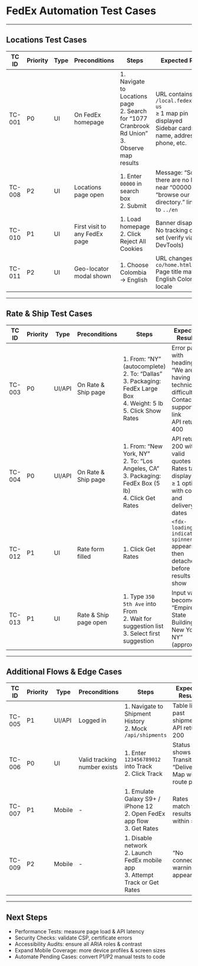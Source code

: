# FedEx Automation Test Cases

---

## Locations Test Cases

| TC ID   | Priority | Type | Preconditions                | Steps                                                                 | Expected Results                                                                                                   | Postconditions         |
|---------|----------|------|------------------------------|-----------------------------------------------------------------------|--------------------------------------------------------------------------------------------------------------------|-----------------------|
| TC-001  | P0       | UI   | On FedEx homepage            | 1. Navigate to Locations page<br>2. Search for “1077 Cranbrook Rd Union”<br>3. Observe map results           | URL contains `/local.fedex.com/en-us`<br>≥ 1 map pin displayed<br>Sidebar cards show name, address, phone, etc.    | None                  |
| TC-008  | P2       | UI   | Locations page open          | 1. Enter `00000` in search box<br>2. Submit                           | Message: “Sorry, there are no locations near “00000”….”<br>“browse our directory.” link points to `../en`          | None                  |
| TC-010  | P1       | UI   | First visit to any FedEx page| 1. Load homepage<br>2. Click Reject All Cookies                       | Banner disappears<br>No tracking cookies set (verify via DevTools)                                                 | Clear cookies         |
| TC-011  | P2       | UI   | Geo-locator modal shown      | 1. Choose Colombia → English                                          | URL changes to `/en-co/home.html`<br>Page title matches English Colombia locale                                    | Reset to default locale|

---

## Rate & Ship Test Cases

| TC ID   | Priority | Type   | Preconditions                | Steps                                                                 | Expected Results                                                                                                   | Postconditions         |
|---------|----------|--------|------------------------------|-----------------------------------------------------------------------|--------------------------------------------------------------------------------------------------------------------|-----------------------|
| TC-003  | P0       | UI/API | On Rate & Ship page          | 1. From: “NY” (autocomplete)<br>2. To: “Dallas”<br>3. Packaging: FedEx Large Box<br>4. Weight: 5 lb<br>5. Click Show Rates | Error panel with heading “We are having technical difficulties”<br>Contact support link<br>API returns 400         | None                  |
| TC-004  | P0       | UI/API | On Rate & Ship page          | 1. From: “New York, NY”<br>2. To: “Los Angeles, CA”<br>3. Packaging: FedEx Box (5 lb)<br>4. Click Get Rates | API returns 200 with valid quotes<br>Rates table displays ≥ 1 option with cost and delivery dates                   | None                  |
| TC-012  | P1       | UI     | Rate form filled             | 1. Click Get Rates                                                    | `<fdx-loading-indicator-spinner>` appears then detaches before results show                                        | None                  |
| TC-013  | P1       | UI     | Rate & Ship page open        | 1. Type `350 5th Ave` into From<br>2. Wait for suggestion list<br>3. Select first suggestion | Input value becomes “Empire State Building, New York, NY” (approx.)                                                | Clear field           |

---

## Additional Flows & Edge Cases

| TC ID   | Priority | Type   | Preconditions                | Steps                                                                 | Expected Results                                                                                                   | Postconditions         |
|---------|----------|--------|------------------------------|-----------------------------------------------------------------------|--------------------------------------------------------------------------------------------------------------------|-----------------------|
| TC-005  | P1       | UI/API | Logged in                    | 1. Navigate to Shipment History<br>2. Mock `/api/shipments`           | Table lists past shipments<br>API returns 200                                                                      | Log out               |
| TC-006  | P0       | UI     | Valid tracking number exists | 1. Enter `123456789012` into Track<br>2. Click Track                  | Status shows “In Transit” or “Delivered”<br>Map with route points                                                 | None                  |
| TC-007  | P1       | Mobile | -                            | 1. Emulate Galaxy S9+ / iPhone 12<br>2. Open FedEx app flow<br>3. Get Rates | Rates match web results within ±$1                                                                                | None                  |
| TC-009  | P2       | Mobile | -                            | 1. Disable network<br>2. Launch FedEx mobile app<br>3. Attempt Track or Get Rates | “No connection” warning appears                                                                                   | None                  |

---

## Next Steps

- Performance Tests: measure page load & API latency
- Security Checks: validate CSP, certificate errors
- Accessibility Audits: ensure all ARIA roles & contrast
- Expand Mobile Coverage: more device profiles & screen sizes
- Automate Pending Cases: convert P1/P2 manual tests to code
